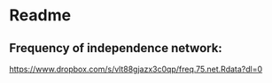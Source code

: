 # Readme


## Frequency of independence network: 
https://www.dropbox.com/s/vlt88gjazx3c0qp/freq.75.net.Rdata?dl=0

